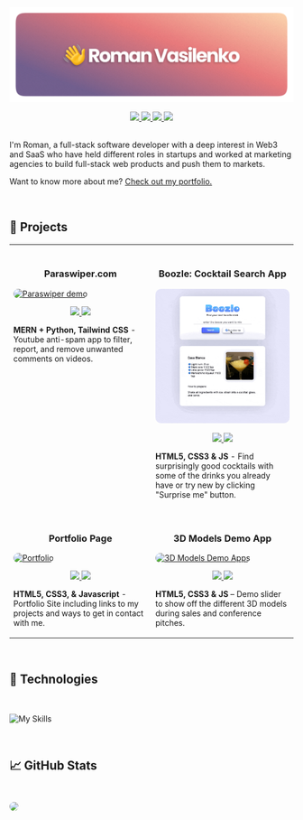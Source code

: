 [![Roman's GitHub Banner](./assets/github-header.png)](https://roman.vasilenko.co/)

<section align="center">
    <a href="https://roman.vasilenko.co/" target="_blank">
        <img src="https://img.shields.io/badge/website-000000?style=for-the-badge&logo=About.me&logoColor=white"/>
    </a>
    <a href="https://twitter.com/romanvasilenko_" target="_blank">
        <img src="https://img.shields.io/badge/Twitter-1DA1F2?style=for-the-badge&logo=twitter&logoColor=white"/>
    </a>
    <a href="https://www.linkedin.com/in/roman--vasilenko/" target="_blank">
        <img src="https://img.shields.io/badge/LinkedIn-0077B5?style=for-the-badge&logo=linkedin&logoColor=white"/>
    </a>
    <a href="https://roman.vasilenko.co/" target="_blank">
        <img src="https://komarev.com/ghpvc/?username=roman-vasi1enko&style=for-the-badge"/>
    </a>
</section>

<br>

I'm Roman, a full-stack software developer with a deep interest in Web3 and SaaS who have held different roles in startups and worked at marketing agencies to build full-stack web products and push them to markets.

Want to know more about me? [Check out my portfolio.](https://roman.vasilenko.co/)

<br>

## 🚀 Projects

<table>
  <tr>
  <td width="50%" valign="top">
    <br>
      <h3 align="center">Paraswiper.com</h3>
        <a target="_blank" href="https://github.com/roman-vasi1enko/paraswiper">
          <img src="assets/paraswiper-demo.gif" width="100%" alt="Paraswiper demo" style="border-radius:10px"/>
        </a>
        <br />
        <p align="center">
        <a href="https://github.com/roman-vasi1enko/paraswiper" target="_blank">
        <img src="https://img.shields.io/static/v1?label=|&message=REPO&color=23555f&style=plastic&logo=github&logo-color=white"/>
      </a>
      <a href="https://paraswiper.com/" target="_blank">
        <img src="https://img.shields.io/static/v1?label=|&message=WEBSITE&color=cdf998&style=plastic&logo=react&logo-color=white"/>
      </a>
      </p>
        <p><strong>MERN + Python, Tailwind CSS</strong> - Youtube anti-spam app to filter, report, and remove unwanted comments on videos.</p>
    </td>
    <td width="50%" valign="top">
    <br>
      <h3 align="center">Boozle: Cocktail Search App</h3>
      <a target="_blank" href="https://github.com/roman-vasi1enko/api-app-boozle">
            <img src="assets/boozle.gif" width="100%"  alt="Rigley 2" style="border-radius:10px"/>
        </a>
        <br />
        <p align="center">
  <a href="https://github.com/roman-vasi1enko/api-app-boozle" target="_blank">
    <img src="https://img.shields.io/static/v1?label=|&message=REPO&color=23555f&style=plastic&logo=github&logo-color=white"/>
  </a>
  <a href="https://boozle.netlify.app/" target="_blank">
    <img src="https://img.shields.io/static/v1?label=|&message=WEBSITE&color=cdf998&style=plastic&logo=javascript&logo-color=white"/>
  </a>
      </p>
        <p><strong>HTML5, CSS3 & JS</strong> - Find surprisingly good cocktails with some of the drinks you already have or try new by clicking "Surprise me" button.</p>
    </td>
  </tr>

  <tr>
  <td width="50%" valign="top">
    <br>
      <h3 align="center">Portfolio Page</h3>
        <a target="_blank" href="https://github.com/roman-vasi1enko/portfolio-website">
          <img src="assets/romanvasilenkoco2.gif" width="100%" alt="Portfolio" style="border-radius:10px"/>
        </a>
      <br />
        <p align="center">
  <a href="https://github.com/roman-vasi1enko/portfolio-website" target="_blank">
    <img src="https://img.shields.io/static/v1?label=|&message=REPO&color=23555f&style=plastic&logo=github&logo-color=white"/>
  </a>
  <a href="https://roman.vasilenko.co/" target="_blank">
    <img src="https://img.shields.io/static/v1?label=|&message=WEBSITE&color=cdf998&style=plastic&logo=css3&logo-color=white"/>
  </a>
      </p>
        <p><strong>HTML5, CSS3, & Javascript</strong> - Portfolio Site including links to my projects and ways to get in contact with me.</p>
    </td>
    <td width="50%" valign="top">
    <br>
      <h3 align="center">3D Models Demo App</h3>
        <a target="_blgank" href="https://github.com/roman-vasi1enko/3d-models-demo-app">
            <img src="assets/3dmodels2.gif" width="100%" alt="3D Models Demo Apps" style="border-radius:10px"/>
        </a>
        <br />
        <p align="center">
  <a href="https://github.com/roman-vasi1enko/3d-models-demo-app" target="_blank">
    <img src="https://img.shields.io/static/v1?label=|&message=REPO&color=23555f&style=plastic&logo=github&logo-color=white"/>
  </a>  
  <a href="https://modelsdemo.netlify.app/" target="_blank">
    <img src="https://img.shields.io/static/v1?label=|&message=WEBSITE&color=cdf998&style=plastic&logo=javascript&logo-color=white"/>
  </a>
      </p>
        <p><strong>HTML5, CSS3 & JS</strong> – Demo slider to show off the different 3D models during sales and conference pitches.</p>
    </td>
  </tr>
</table>

<br>

## 💼  Technologies

<br>

![My Skills](https://skillicons.dev/icons?i=html,css,js,react,nodejs,mongodb,wordpress,git)
<!-- https://github.com/tandpfun/skill-icons#readme -->

<br>

## 📈 GitHub Stats

<br>

<div>
    <img style="border-radius:20px;margin-top:10px" src="https://github-readme-streak-stats.herokuapp.com?user=roman-vasi1enko&theme=highcontrast&hide_border=true&date_format=M%20j%5B%2C%20Y%5D&background=0C1117&fire=DD4B1B"/>
</div>
